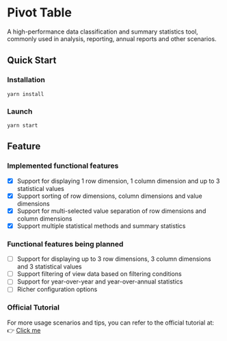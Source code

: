# Pivot Table
A high-performance data classification and summary statistics tool, commonly used in analysis, reporting, annual reports and other scenarios.

## Quick Start
### Installation
```shell
yarn install
```

### Launch
```shell
yarn start
```

## Feature
### Implemented functional features
- [x] Support for displaying 1 row dimension, 1 column dimension and up to 3 statistical values
- [x] Support sorting of row dimensions, column dimensions and value dimensions
- [x] Support for multi-selected value separation of row dimensions and column dimensions
- [x] Support multiple statistical methods and summary statistics

### Functional features being planned
- [ ] Support for displaying up to 3 row dimensions, 3 column dimensions and 3 statistical values
- [ ] Support filtering of view data based on filtering conditions
- [ ] Support for year-over-year and year-over-annual statistics
- [ ] Richer configuration options

### Official Tutorial
For more usage scenarios and tips, you can refer to the official tutorial at:
👉 [Click me](https://help.aitable.ai/docs/guide/intro-widget-pivot)
